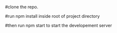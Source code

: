 #clone the repo.

#run npm install inside root of project directory
 
#then run npm start to start the developement server
